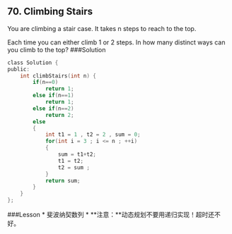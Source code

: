 ## 70. Climbing Stairs 
You are climbing a stair case. It takes n steps to reach to the top.

Each time you can either climb 1 or 2 steps. In how many distinct ways can you climb to the top?
###Solution
```C
class Solution {
public:
    int climbStairs(int n) {
        if(n==0)
            return 1;
        else if(n==1)
            return 1;
        else if(n==2)
            return 2;
        else
        {
            int t1 = 1 , t2 = 2 , sum = 0;
            for(int i = 3 ; i <= n ; ++i)
            {
                sum = t1+t2;
                t1 = t2;
                t2 = sum ;
            }
            return sum;
        }
    }
};
```
###Lesson
* 
斐波纳契数列
* 
**注意：**动态规划不要用递归实现！超时还不好。

